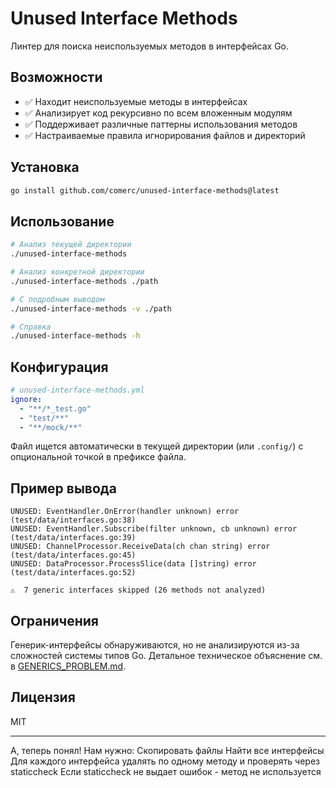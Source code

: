 # Unused Interface Methods

Линтер для поиска неиспользуемых методов в интерфейсах Go.

## Возможности

- ✅ Находит неиспользуемые методы в интерфейсах
- ✅ Анализирует код рекурсивно по всем вложенным модулям
- ✅ Поддерживает различные паттерны использования методов
- ✅ Настраиваемые правила игнорирования файлов и директорий

## Установка

```bash
go install github.com/comerc/unused-interface-methods@latest
```

## Использование

```bash
# Анализ текущей директории
./unused-interface-methods

# Анализ конкретной директории
./unused-interface-methods ./path

# С подробным выводом
./unused-interface-methods -v ./path

# Справка
./unused-interface-methods -h
```

## Конфигурация

```yaml
# unused-interface-methods.yml
ignore:
  - "**/*_test.go"
  - "test/**"
  - "**/mock/**"
```

Файл ищется автоматически в текущей директории (или `.config/`) с опциональной точкой в префиксе файла.

## Пример вывода

```
UNUSED: EventHandler.OnError(handler unknown) error (test/data/interfaces.go:38)
UNUSED: EventHandler.Subscribe(filter unknown, cb unknown) error (test/data/interfaces.go:39)
UNUSED: ChannelProcessor.ReceiveData(ch chan string) error (test/data/interfaces.go:45)
UNUSED: DataProcessor.ProcessSlice(data []string) error (test/data/interfaces.go:52)

⚠️  7 generic interfaces skipped (26 methods not analyzed)
```

## Ограничения

Генерик-интерфейсы обнаруживаются, но не анализируются из-за сложностей системы типов Go. Детальное техническое объяснение см. в [GENERICS_PROBLEM.md](./doc/GENERICS_PROBLEM.md).

## Лицензия

MIT

---

А, теперь понял! Нам нужно:
Скопировать файлы
Найти все интерфейсы
Для каждого интерфейса удалять по одному методу и проверять через staticcheck
Если staticcheck не выдает ошибок - метод не используется